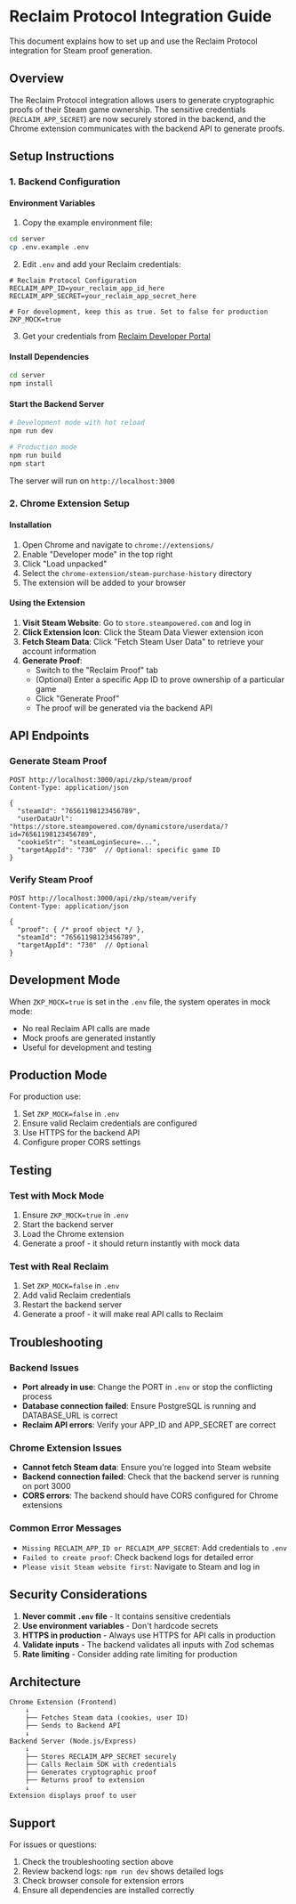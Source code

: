 # Reclaim Protocol Integration Guide

This document explains how to set up and use the Reclaim Protocol integration for Steam proof generation.

## Overview

The Reclaim Protocol integration allows users to generate cryptographic proofs of their Steam game ownership. The sensitive credentials (`RECLAIM_APP_SECRET`) are now securely stored in the backend, and the Chrome extension communicates with the backend API to generate proofs.

## Setup Instructions

### 1. Backend Configuration

#### Environment Variables

1. Copy the example environment file:
```bash
cd server
cp .env.example .env
```

2. Edit `.env` and add your Reclaim credentials:
```env
# Reclaim Protocol Configuration
RECLAIM_APP_ID=your_reclaim_app_id_here
RECLAIM_APP_SECRET=your_reclaim_app_secret_here

# For development, keep this as true. Set to false for production
ZKP_MOCK=true
```

3. Get your credentials from [Reclaim Developer Portal](https://dev.reclaimprotocol.org/)

#### Install Dependencies

```bash
cd server
npm install
```

#### Start the Backend Server

```bash
# Development mode with hot reload
npm run dev

# Production mode
npm run build
npm start
```

The server will run on `http://localhost:3000`

### 2. Chrome Extension Setup

#### Installation

1. Open Chrome and navigate to `chrome://extensions/`
2. Enable "Developer mode" in the top right
3. Click "Load unpacked"
4. Select the `chrome-extension/steam-purchase-history` directory
5. The extension will be added to your browser

#### Using the Extension

1. **Visit Steam Website**: Go to `store.steampowered.com` and log in
2. **Click Extension Icon**: Click the Steam Data Viewer extension icon
3. **Fetch Steam Data**: Click "Fetch Steam User Data" to retrieve your account information
4. **Generate Proof**:
   - Switch to the "Reclaim Proof" tab
   - (Optional) Enter a specific App ID to prove ownership of a particular game
   - Click "Generate Proof"
   - The proof will be generated via the backend API

## API Endpoints

### Generate Steam Proof
```http
POST http://localhost:3000/api/zkp/steam/proof
Content-Type: application/json

{
  "steamId": "76561198123456789",
  "userDataUrl": "https://store.steampowered.com/dynamicstore/userdata/?id=76561198123456789",
  "cookieStr": "steamLoginSecure=...",
  "targetAppId": "730"  // Optional: specific game ID
}
```

### Verify Steam Proof
```http
POST http://localhost:3000/api/zkp/steam/verify
Content-Type: application/json

{
  "proof": { /* proof object */ },
  "steamId": "76561198123456789",
  "targetAppId": "730"  // Optional
}
```

## Development Mode

When `ZKP_MOCK=true` is set in the `.env` file, the system operates in mock mode:
- No real Reclaim API calls are made
- Mock proofs are generated instantly
- Useful for development and testing

## Production Mode

For production use:
1. Set `ZKP_MOCK=false` in `.env`
2. Ensure valid Reclaim credentials are configured
3. Use HTTPS for the backend API
4. Configure proper CORS settings

## Testing

### Test with Mock Mode

1. Ensure `ZKP_MOCK=true` in `.env`
2. Start the backend server
3. Load the Chrome extension
4. Generate a proof - it should return instantly with mock data

### Test with Real Reclaim

1. Set `ZKP_MOCK=false` in `.env`
2. Add valid Reclaim credentials
3. Restart the backend server
4. Generate a proof - it will make real API calls to Reclaim

## Troubleshooting

### Backend Issues

- **Port already in use**: Change the PORT in `.env` or stop the conflicting process
- **Database connection failed**: Ensure PostgreSQL is running and DATABASE_URL is correct
- **Reclaim API errors**: Verify your APP_ID and APP_SECRET are correct

### Chrome Extension Issues

- **Cannot fetch Steam data**: Ensure you're logged into Steam website
- **Backend connection failed**: Check that the backend server is running on port 3000
- **CORS errors**: The backend should have CORS configured for Chrome extensions

### Common Error Messages

- `Missing RECLAIM_APP_ID or RECLAIM_APP_SECRET`: Add credentials to `.env`
- `Failed to create proof`: Check backend logs for detailed error
- `Please visit Steam website first`: Navigate to Steam and log in

## Security Considerations

1. **Never commit `.env` file** - It contains sensitive credentials
2. **Use environment variables** - Don't hardcode secrets
3. **HTTPS in production** - Always use HTTPS for API calls in production
4. **Validate inputs** - The backend validates all inputs with Zod schemas
5. **Rate limiting** - Consider adding rate limiting for production

## Architecture

```
Chrome Extension (Frontend)
    ↓
    ├── Fetches Steam data (cookies, user ID)
    ├── Sends to Backend API
    ↓
Backend Server (Node.js/Express)
    ↓
    ├── Stores RECLAIM_APP_SECRET securely
    ├── Calls Reclaim SDK with credentials
    ├── Generates cryptographic proof
    ├── Returns proof to extension
    ↓
Extension displays proof to user
```

## Support

For issues or questions:
1. Check the troubleshooting section above
2. Review backend logs: `npm run dev` shows detailed logs
3. Check browser console for extension errors
4. Ensure all dependencies are installed correctly